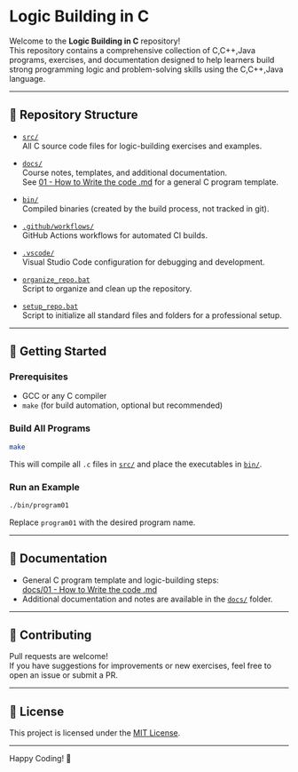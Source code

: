 # Logic Building in C

Welcome to the **Logic Building in C** repository!  
This repository contains a comprehensive collection of C,C++,Java programs, exercises, and documentation designed to help learners build strong programming logic and problem-solving skills using the C,C++,Java language.

---

## 📁 Repository Structure

- [`src/`](src/)  
  All C source code files for logic-building exercises and examples.

- [`docs/`](docs/)  
  Course notes, templates, and additional documentation.  
  See [01 - How to Write the code .md](docs/01%20-%20How%20to%20Write%20the%20code%20.md) for a general C program template.

- [`bin/`](bin/)  
  Compiled binaries (created by the build process, not tracked in git).

- [`.github/workflows/`](.github/workflows/)  
  GitHub Actions workflows for automated CI builds.

- [`.vscode/`](.vscode/)  
  Visual Studio Code configuration for debugging and development.

- [`organize_repo.bat`](organize_repo.bat)  
  Script to organize and clean up the repository.

- [`setup_repo.bat`](setup_repo.bat)  
  Script to initialize all standard files and folders for a professional setup.

---

## 🚀 Getting Started

### Prerequisites

- GCC or any C compiler
- `make` (for build automation, optional but recommended)

### Build All Programs

```sh
make
```

This will compile all `.c` files in [`src/`](src/) and place the executables in [`bin/`](bin/).

### Run an Example

```sh
./bin/program01
```

Replace `program01` with the desired program name.

---

## 📝 Documentation

- General C program template and logic-building steps:  
  [docs/01 - How to Write the code .md](docs/01%20-%20How%20to%20Write%20the%20code%20.md)
- Additional documentation and notes are available in the [`docs/`](docs/) folder.

---

## 🤝 Contributing

Pull requests are welcome!  
If you have suggestions for improvements or new exercises, feel free to open an issue or submit a PR.

---

## 📄 License

This project is licensed under the [MIT License](LICENSE).

---

Happy Coding! 🚀
